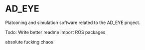 # AD_EYE
Platooning and simulation software related to the AD_EYE project.

Todo:
Write better readme
Import ROS packages

absolute fucking chaos